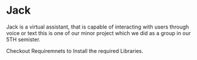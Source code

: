 # Jack
Jack is a virtual assistant, that is capable of interacting with users through voice or text this is one of our minor project which we did as a group in our 5TH semister.

Checkout Requiremnets to Install the required Libraries.
